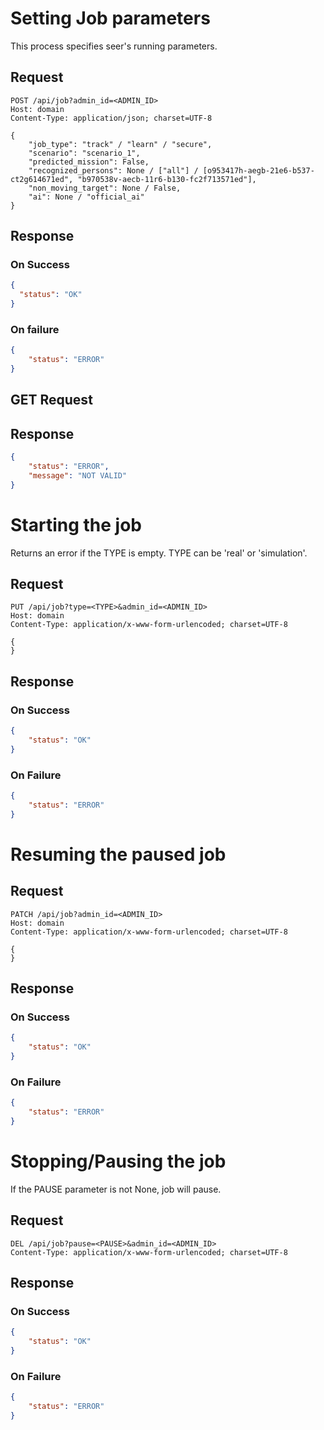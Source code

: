 # Setting Job parameters

This process specifies seer's running parameters.

## Request
```http
POST /api/job?admin_id=<ADMIN_ID>
Host: domain
Content-Type: application/json; charset=UTF-8

{
    "job_type": "track" / "learn" / "secure",
    "scenario": "scenario_1",
    "predicted_mission": False,
    "recognized_persons": None / ["all"] / [o953417h-aegb-21e6-b537-ct2g614671ed", "b970538v-aecb-11r6-b130-fc2f713571ed"],
    "non_moving_target": None / False,
    "ai": None / "official_ai"
}
```
## Response

### On Success
```json
{
  "status": "OK"
}
```

### On failure
```json
{
    "status": "ERROR"
}
```

## GET Request

## Response

```json
{
    "status": "ERROR",
    "message": "NOT VALID"
}
```

# Starting the job
Returns an error if the TYPE is empty. 
TYPE can be 'real' or 'simulation'.

## Request
```http
PUT /api/job?type=<TYPE>&admin_id=<ADMIN_ID>
Host: domain
Content-Type: application/x-www-form-urlencoded; charset=UTF-8

{
}
```

## Response
### On Success
```json
{
    "status": "OK"
}
```

### On Failure
```json
{
    "status": "ERROR"
}
```

# Resuming the paused job

## Request
```http
PATCH /api/job?admin_id=<ADMIN_ID>
Host: domain
Content-Type: application/x-www-form-urlencoded; charset=UTF-8

{
}
```

## Response
### On Success
```json
{
    "status": "OK"
}
```

### On Failure
```json
{
    "status": "ERROR"
}
```

# Stopping/Pausing the job
If the PAUSE parameter is not None, job will pause.

## Request
```http
DEL /api/job?pause=<PAUSE>&admin_id=<ADMIN_ID>
Content-Type: application/x-www-form-urlencoded; charset=UTF-8
```

## Response
### On Success
```json
{
    "status": "OK"
}
```
### On Failure
```json
{
    "status": "ERROR"
}
```
